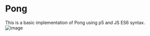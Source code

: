 # Pong

This is a basic implementation of Pong using p5 and JS ES6 syntax.
![image](https://i.imgur.com/mQsDwj1.gif)
